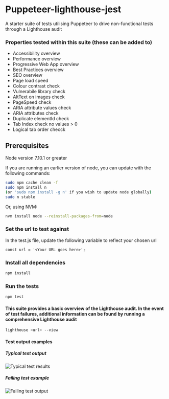 # Puppeteer-lighthouse-jest
A starter suite of tests utilising Puppeteer to drive non-functional tests through a Lighthouse audit

### Properties tested within this suite (these can be added to)

- Accessibility overview
- Performance overview
- Progressive Web App overview
- Best Practices overview
- SEO overview
- Page load speed
- Colour contrast check
- Vulnerabile library check
- AltText on images check
- PageSpeed check
- ARIA attribute values check
- ARIA attributes check
- Duplicate elementId check
- Tab Index check no values > 0
- Logical tab order checck

## Prerequisites
Node version 7.10.1 or greater

If you are running an earlier version of node, you can update with the following commands:

```bash
sudo npm cache clean -f
sudo npm install n
(or 'sudo npm install -g n' if you wish to update node globally)
sudo n stable
```

Or, using NVM:

```bash
nvm install node --reinstall-packages-from=node
```

### Set the url to test against

In the test.js file, update the following variable to reflect your chosen url

```
const url = '<Your URL goes here>';
```

### Install all dependencies

```bash
npm install
```

### Run the tests

```bash
npm test
```

#### This suite provides a basic overview of the Lighthouse audit. In the event of test failures, additional information can be found by running a comprehensive Lighthouse audit

```bash
lighthouse <url> --view
```

#### Test output examples

##### Typical test output

![Typical test results](https://github.com/redbadger/Puppeteer-lighthouse-jest/blob/master/screenshots/Screen%20Shot%202018-07-24%20at%2010.41.56.png?raw=true)


##### Failing test example

![Failing test output](https://github.com/redbadger/Puppeteer-lighthouse-jest/blob/master/screenshots/Screen%20Shot%202018-07-24%20at%2011.33.34.png?raw=true)


